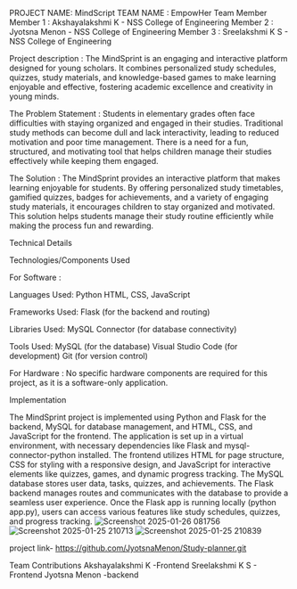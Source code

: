 PROJECT NAME: MindScript
TEAM NAME : EmpowHer
Team Member 
   Member 1 : Akshayalakshmi K  - NSS College of Engineering
   Member 2 : Jyotsna Menon  - NSS College of Engineering
   Member 3 : Sreelakshmi K S  - NSS College of Engineering

Project description : The MindSprint is an engaging and interactive platform designed for young scholars. It combines personalized study schedules, quizzes, study materials, and knowledge-based games to make learning enjoyable and effective, fostering academic excellence and creativity in young minds.

The Problem Statement : Students in elementary grades often face difficulties with staying organized and engaged in their studies. Traditional study methods can become dull and lack interactivity, leading to reduced motivation and poor time management. There is a need for a fun, structured, and motivating tool that helps children manage their studies effectively while keeping them engaged.

The Solution : The MindSprint provides an interactive platform that makes learning enjoyable for students. By offering personalized study timetables, gamified quizzes, badges for achievements, and a variety of engaging study materials, it encourages children to stay organized and motivated. This solution helps students manage their study routine efficiently while making the process fun and rewarding.

Technical Details
 
  Technologies/Components Used
  
  For Software :
   
  Languages Used:
   Python
   HTML, CSS, JavaScript

  Frameworks Used:
   Flask (for the backend and routing)

  Libraries Used:
   MySQL Connector (for database connectivity)
  
  Tools Used:
   MySQL (for the database)
   Visual Studio Code (for development)
   Git (for version control)

  For Hardware : No specific hardware components are required for this project, as it is a software-only application.

Implementation
 
 The MindSprint project is implemented using Python and Flask for the backend, MySQL for database management, and HTML, CSS, and JavaScript for the frontend. The application is set up in a virtual environment, with necessary dependencies like Flask and mysql-connector-python installed. The frontend utilizes HTML for page structure, CSS for styling with a responsive design, and JavaScript for interactive elements like quizzes, games, and dynamic progress tracking. The MySQL database stores user data, tasks, quizzes, and achievements. The Flask backend manages routes and communicates with the database to provide a seamless user experience. Once the Flask app is running locally (python app.py), users can access various features like study schedules, quizzes, and progress tracking.
 ![Screenshot 2025-01-26 081756](https://github.com/user-attachments/assets/6915b6c4-eaf9-4120-8b04-ddc8d578d2f5)
 ![Screenshot 2025-01-25 210713](https://github.com/user-attachments/assets/c8fa8b5d-cb2a-4d94-bcca-35a605f43e8d)
 ![Screenshot 2025-01-25 210839](https://github.com/user-attachments/assets/d3daf1f7-8ff6-459b-afbf-0a9e4e77786c)

 project link- https://github.com/JyotsnaMenon/Study-planner.git

Team Contributions
Akshayalakshmi K -Frontend
 Sreelakshmi K S - Frontend
 Jyotsna Menon  -backend

